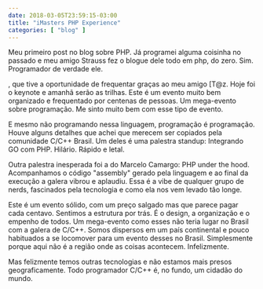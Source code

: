 ```yaml
---
date: 2018-03-05T23:59:15-03:00
title: "iMasters PHP Experience"
categories: [ "blog" ]
---
```

Meu primeiro post no blog sobre PHP. Já programei alguma coisinha no passado e meu amigo Strauss fez o blogue dele todo em php, do zero. Sim. Programador de verdade ele.

, que tive a oportunidade de frequentar graças ao meu amigo [T@z. Hoje foi o keynote e amanhã serão as trilhas. Este é um evento muito bem organizado e frequentado por centenas de pessoas. Um mega-evento sobre programação. Me sinto muito bem com esse tipo de evento.

E mesmo não programando nessa linguagem, programação é programação. Houve alguns detalhes que achei que merecem ser copiados pela comunidade C/C++ Brasil. Um deles é uma palestra standup: Integrando GO com PHP. Hilário. Rápido e letal.

Outra palestra inesperada foi a do Marcelo Camargo: PHP under the hood. Acompanhamos o código "assembly" gerado pela linguagem e ao final da execução a galera vibrou e aplaudiu. Essa é a vibe de qualquer grupo de nerds, fascinados pela tecnologia e como ela nos vem levado tão longe.

Este é um evento sólido, com um preço salgado mas que parece pagar cada centavo. Sentimos a estrutura por trás. É o design, a organização e o empenho de todos. Um mega-evento como esses não teria lugar no Brasil com a galera de C/C++. Somos dispersos em um país continental e pouco habituados a se locomover para um evento desses no Brasil. Simplesmente porque aqui não é a região onde as coisas acontecem. Infelizmente.

Mas felizmente temos outras tecnologias e não estamos mais presos geograficamente. Todo programador C/C++ é, no fundo, um cidadão do mundo.
